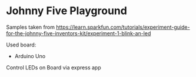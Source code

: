 # Johnny Five Playground
Samples taken from https://learn.sparkfun.com/tutorials/experiment-guide-for-the-johnny-five-inventors-kit/experiment-1-blink-an-led

Used board:
 - Arduino Uno
 
Control LEDs on Board via express app 